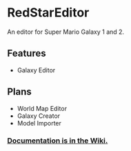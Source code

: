 # RedStarEditor
An editor for Super Mario Galaxy 1 and 2.

## Features
- Galaxy Editor

## Plans
- World Map Editor
- Galaxy Creator
- Model Importer

### [Documentation is in the Wiki.](https://github.com/Kingminer7/RedStarEditor/wiki)